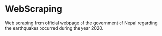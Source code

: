 # WebScraping
Web scraping from official webpage of the government of Nepal regarding the earthquakes occurred during the year 2020.
